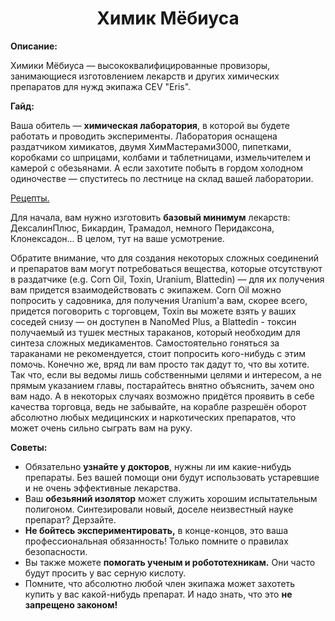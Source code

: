 <h1 align="center">Химик Мёбиуса</h1>
<p><strong>Описание:</strong></p>
<p>
Химики Мёбиуса — высококвалифицированные провизоры, занимающиеся изготовлением лекарств и других химических препаратов для нужд экипажа CEV "Eris".
</p>
<p><strong>Гайд:</strong></p>
<p>
Ваша обитель — <strong>химическая лаборатория</strong>, в которой вы будете работать и проводить эксперименты. Лаборатория оснащена раздатчиком химикатов, двумя ХимМастерами3000, пипетками, коробками со шприцами, колбами и таблетницами, измельчителем и камерой с обезьянами. А если захотите побыть в гордом холодном одиночестве — спуститесь по лестнице на склад вашей лаборатории.
</p>
<p>
<a href="/contents/ru/g/Chemistry_Recipes_ru.md">Рецепты.</a>
</p>
<p> 
Для начала, вам нужно изготовить <strong>базовый минимум</strong> лекарств: ДексалинПлюс, Бикардин, Трамадол, немного Перидаксона, Клонексадон... В целом, тут на ваше усмотрение.
</p>
<p>
Обратите внимание, что для создания некоторых сложных соединений и препаратов вам могут потребоваться вещества, которые отсутствуют в раздатчике (e.g. Corn Oil, Toxin, Uranium, Blattedin) — для их получения вам придется взаимодействовать с экипажем. Corn Oil можно попросить у садовника, для получения Uranium'а вам, скорее всего, придется поговорить с торговцем, Toxin вы можете взять у ваших соседей снизу — он доступен в NanoMed Plus, а Blattedin - токсин получаемый из тушек местных тараканов, который необходим для синтеза сложных медикаментов. Самостоятельно гоняться за тараканами не рекомендуется, стоит попросить кого-нибудь с этим помочь. Конечно же, вряд ли вам просто так дадут то, что вы хотите. Так что, если вы ведомы лишь собственными целями и интересом, а не прямым указанием главы, постарайтесь внятно объяснить, зачем оно вам надо. А в некоторых случаях возможно придётся проявить в себе качества торговца, ведь не забывайте, на корабле разрешён оборот абсолютно любых медицинских и наркотических препаратов, что может очень сильно сыграть вам на руку.
</p>
<strong>Советы:</strong>
<p>
<ul> 
<li> Обязательно <strong>узнайте у докторов</strong>, нужны ли им какие-нибудь препараты. Без вашей помощи они будут использовать устаревшие и не очень эффективные лекарства. </li>
<li> Ваш <strong>обезьяний изолятор</strong> может служить хорошим испытательным полигоном. Синтезировали новый, доселе неизвестный науке препарат? Дерзайте. </li>
<li> <strong>Не бойтесь экспериментировать,</strong> в конце-концов, это ваша профессиональная обязанность! Только помните о правилах безопасности. </li>
<li> Вы также можете <strong>помогать ученым и робототехникам.</strong> Они часто будут просить у вас серную кислоту. </li>
<li> Помните, что абсолютно любой член экипажа может захотеть купить у вас какой-нибудь препарат. И надо знать, что это <strong>не запрещено законом!</strong></li>
</p>

